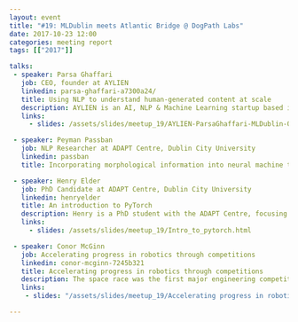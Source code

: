 ```yaml
---
layout: event
title: "#19: MLDublin meets Atlantic Bridge @ DogPath Labs"
date: 2017-10-23 12:00
categories: meeting report
tags: [["2017"]]

talks:
 - speaker: Parsa Ghaffari
   job: CEO, founder at AYLIEN
   linkedin: parsa-ghaffari-a7300a24/
   title: Using NLP to understand human-generated content at scale
   description: AYLIEN is an AI, NLP & Machine Learning startup based in here in Dublin. They provide Text Analysis & News API's that allow users to make sense of human-generated content at scale.
   links:
     - slides: /assets/slides/meetup_19/AYLIEN-ParsaGhaffari-MLDublin-October2017.pdf

 - speaker: Peyman Passban
   job: NLP Researcher at ADAPT Centre, Dublin City University
   linkedin: passban
   title: Incorporating morphological information into neural machine translation models.

 - speaker: Henry Elder
   job: PhD Candidate at ADAPT Centre, Dublin City University
   linkedin: henryelder
   title: An introduction to PyTorch
   description: Henry is a PhD student with the ADAPT Centre, focusing on neural nets and NLP with interests in natural language generation.
   links:
     - slides: /assets/slides/meetup_19/Intro_to_pytorch.html

 - speaker: Conor McGinn
   job: Accelerating progress in robotics through competitions
   linkedin: conor-mcginn-7245b321
   title: Accelerating progress in robotics through competitions
   description: The space race was the first major engineering competition of the modern age; it resulted in massive technical progress and it made science accessible to the masses. In efforts to push the state of the art in robotics, its proposed that similarly inspired competitions offer a compelling way to advance the field. This talk will explore the important role that competitions are playing in modern robotics research, and will review progress being made to develop a competitive team here in Ireland.
   links:
    - slides: "/assets/slides/meetup_19/Accelerating progress in robotics through competitions.pdf"

---
```

